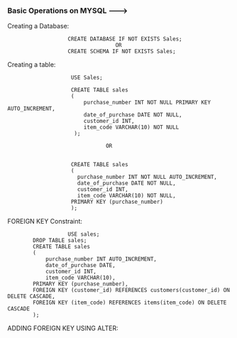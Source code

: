 ### Basic Operations on MYSQL --->

Creating a Database:                      
                       
                       CREATE DATABASE IF NOT EXISTS Sales;
                                      OR
                       CREATE SCHEMA IF NOT EXISTS Sales;
                     
Creating a table:
  
                        USE Sales;

                        CREATE TABLE sales
                        (
                            purchase_number INT NOT NULL PRIMARY KEY AUTO_INCREMENT,
                            date_of_purchase DATE NOT NULL,
                            customer_id INT,
                            item_code VARCHAR(10) NOT NULL
                         );

                                   OR
                                    

                        CREATE TABLE sales
                        (
                          purchase_number INT NOT NULL AUTO_INCREMENT,
                          date_of_purchase DATE NOT NULL,
                          customer_id INT,
                          item_code VARCHAR(10) NOT NULL,
                        PRIMARY KEY (purchase_number)
                        );

FOREIGN KEY Constraint:           

                       USE sales;
			DROP TABLE sales;
			CREATE TABLE sales
			(
			    purchase_number INT AUTO_INCREMENT,
			    date_of_purchase DATE,
			    customer_id INT,
			    item_code VARCHAR(10),
			PRIMARY KEY (purchase_number),
			FOREIGN KEY (customer_id) REFERENCES customers(customer_id) ON DELETE CASCADE,
			FOREIGN KEY (item_code) REFERENCES items(item_code) ON DELETE CASCADE
			);
			

ADDING FOREIGN KEY USING ALTER:

			
